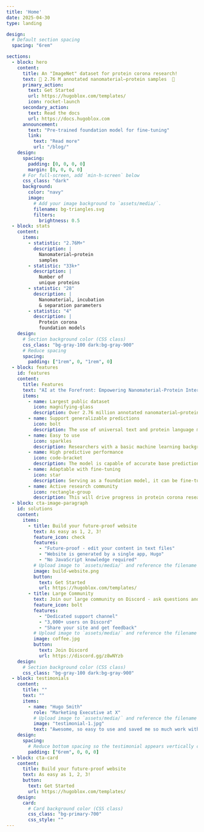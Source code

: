 ```yaml
---
title: 'Home'
date: 2025-04-30
type: landing

design:
  # Default section spacing
  spacing: "6rem"

sections:
  - block: hero
    content:
      title: An "ImageNet" dataset for protein corona research!
      text: 🧱 2.76 M annotated nanomaterial–protein samples  🧱
      primary_action:
        text: Get Started
        url: https://hugoblox.com/templates/
        icon: rocket-launch
      secondary_action:
        text: Read the docs
        url: https://docs.hugoblox.com
      announcement:
        text: "Pre-trained foundation model for fine-tuning"
        link:
          text: "Read more"
          url: "/blog/"
    design:
      spacing:
        padding: [0, 0, 0, 0]
        margin: [0, 0, 0, 0]
      # For full-screen, add `min-h-screen` below
      css_class: "dark"
      background:
        color: "navy"
        image:
          # Add your image background to `assets/media/`.
          filename: bg-triangles.svg
          filters:
            brightness: 0.5
  - block: stats
    content:
      items:
        - statistic: "2.76M+"
          description: |
            Nanomaterial–protein 
            samples
        - statistic: "33k+"
          description: |
            Number of 
            unique proteins
        - statistic: "28"
          description: |
            Nanomaterial, incubation  
            & separation parameters
        - statistic: "4"
          description: |
            Protein corona  
            foundation models
    design:
      # Section background color (CSS class)
      css_class: "bg-gray-100 dark:bg-gray-900"
      # Reduce spacing
      spacing:
        padding: ["1rem", 0, "1rem", 0]
  - block: features
    id: features
    content:
      title: Features
      text: "AI at the Forefront: Empowering Nanomaterial-Protein Interaction Research 🤖"
      items:
        - name: Largest public dataset
          icon: magnifying-glass
          description: Over 2.76 million annotated nanomaterial–protein interaction samples and 33k unique proteins to advance research and model training.
        - name: Support generalizable predictions
          icon: bolt
          description: The use of universal text and protein language models supports generalized prediction on unseen samples and proteins.
        - name: Easy to use
          icon: sparkles
          description: Researchers with a basic machine learning background can easily follow the detailed guidelines and clear usage instructions provided.
        - name: High predictive performance
          icon: code-bracket
          description: The model is capable of accurate base predictions, handling predictions with missing feature information effectively, and generalizing reliably to unseen data.
        - name: Adaptable with fine-tuning
          icon: star
          description: Serving as a foundation model, it can be fine-tuned to specific applications, improving its ability to learn from few examples.
        - name: Active research community
          icon: rectangle-group
          description: This will drive progress in protein corona research, positioning it as a vital component in the rapidly evolving field of AI for Science.
  - block: cta-image-paragraph
    id: solutions
    content:
      items:
        - title: Build your future-proof website
          text: As easy as 1, 2, 3!
          feature_icon: check
          features:
            - "Future-proof - edit your content in text files"
            - "Website is generated by a single app, Hugo"
            - "No JavaScript knowledge required"
          # Upload image to `assets/media/` and reference the filename here
          image: build-website.png
          button:
            text: Get Started
            url: https://hugoblox.com/templates/
        - title: Large Community
          text: Join our large community on Discord - ask questions and get live responses
          feature_icon: bolt
          features:
            - "Dedicated support channel"
            - "3,000+ users on Discord"
            - "Share your site and get feedback"
          # Upload image to `assets/media/` and reference the filename here
          image: coffee.jpg
          button:
            text: Join Discord
            url: https://discord.gg/z8wNYzb
    design:
      # Section background color (CSS class)
      css_class: "bg-gray-100 dark:bg-gray-900"
  - block: testimonials
    content:
      title: ""
      text: ""
      items:
        - name: "Hugo Smith"
          role: "Marketing Executive at X"
          # Upload image to `assets/media/` and reference the filename here
          image: "testimonial-1.jpg"
          text: "Awesome, so easy to use and saved me so much work with the swappable pre-designed sections!"
    design:
      spacing:
        # Reduce bottom spacing so the testimonial appears vertically centered between sections
        padding: ["6rem", 0, 0, 0]
  - block: cta-card
    content:
      title: Build your future-proof website
      text: As easy as 1, 2, 3!
      button:
        text: Get Started
        url: https://hugoblox.com/templates/
    design:
      card:
        # Card background color (CSS class)
        css_class: "bg-primary-700"
        css_style: ""
---
```

